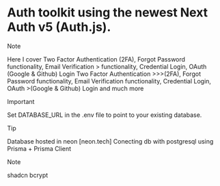 # Auth toolkit using the newest Next Auth v5 (Auth.js). 

> [!NOTE] 
> Here I cover Two Factor Authentication (2FA), Forgot Password functionality, Email Verification > functionality, Credential Login, OAuth (Google & Github) Login  Two Factor Authentication >>>(2FA), Forgot Password functionality, Email Verification functionality, Credential Login, OAuth >(Google & Github) Login and much more
>

> [!IMPORTANT] 
> Set DATABASE_URL in the .env file to point to your existing database.

> [!TIP] 
>Database hosted in neon [neon.tech]
>Conecting db with postgresql using Prisma + Prisma Client

> [!NOTE] 
> shadcn
> bcrypt
> 